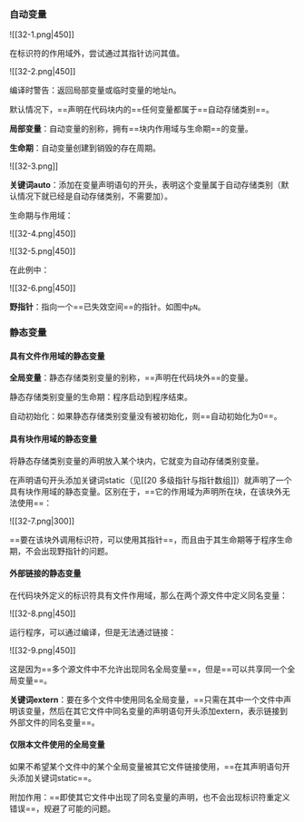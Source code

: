 ### 自动变量

![[32-1.png|450]]

在标识符的作用域外，尝试通过其指针访问其值。

![[32-2.png|450]]

编译时警告：返回局部变量或临时变量的地址n。

默认情况下，==声明在代码块内的==任何变量都属于==自动存储类别==。

**局部变量**：自动变量的别称，拥有==块内作用域与生命期==的变量。

**生命期**：自动变量创建到销毁的存在周期。

![[32-3.png]]

**关键词auto**：添加在变量声明语句的开头，表明这个变量属于自动存储类别（默认情况下就已经是自动存储类别，不需要加）。

生命期与作用域：

![[32-4.png|450]]

![[32-5.png|450]]

在此例中：

![[32-6.png|450]]

**野指针**：指向一个==已失效空间==的指针。如图中`pN`。

### 静态变量

#### 具有文件作用域的静态变量

**全局变量**：静态存储类别变量的别称，==声明在代码块外==的变量。

静态存储类别变量的生命期：程序启动到程序结束。

自动初始化：如果静态存储类别变量没有被初始化，则==自动初始化为0==。

#### 具有块作用域的静态变量

将静态存储类别变量的声明放入某个块内，它就变为自动存储类别变量。

在声明语句开头添加关键词static（见[[20 多级指针与指针数组]]）就声明了一个具有块作用域的静态变量。区别在于，==它的作用域为声明所在块，在该块外无法使用==：

![[32-7.png|300]]

==要在该块外调用标识符，可以使用其指针==，而且由于其生命期等于程序生命期，不会出现野指针的问题。

#### 外部链接的静态变量

在代码块外定义的标识符具有文件作用域，那么在两个源文件中定义同名变量：

![[32-8.png|450]]

运行程序，可以通过编译，但是无法通过链接：

![[32-9.png|450]]

这是因为==多个源文件中不允许出现同名全局变量==，但是==可以共享同一个全局变量==。

**关键词extern**：要在多个文件中使用同名全局变量，==只需在其中一个文件中声明该变量，然后在其它文件中同名变量的声明语句开头添加extern，表示链接到外部文件的同名变量==。

#### 仅限本文件使用的全局变量

如果不希望某个文件中的某个全局变量被其它文件链接使用，==在其声明语句开头添加关键词static==。

附加作用：==即使其它文件中出现了同名变量的声明，也不会出现标识符重定义错误==，规避了可能的问题。